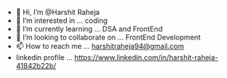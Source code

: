- 👋 Hi, I’m @Harshit Raheja
- 👀 I’m interested in ... coding 
- 🌱 I’m currently learning ... DSA and FrontEnd
- 💞️ I’m looking to collaborate on ... FrontEnd Development
- 📫 How to reach me ... harshitraheja94@gmail.com
- linkedin profile ... https://www.linkedin.com/in/harshit-raheja-41842b22b/

<!---
Harshit50/Harshit50 is a ✨ special ✨ repository because its `README.md` (this file) appears on your GitHub profile.
You can click the Preview link to take a look at your changes.
--->
